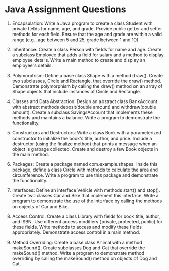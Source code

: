 # Java Assignment Questions

1. Encapsulation: Write a Java program to create a class Student with private fields for name, age, and grade. Provide public getter and setter methods for each field. Ensure that the age and grade are within a valid range (e.g., age between 5 and 25, grade between 1 and 10).

2. Inheritance: Create a class Person with fields for name and age. Create a subclass Employee that adds a field for salary and a method to display employee details. Write a main method to create and display an employee's details.

3. Polymorphism: Define a base class Shape with a method draw(). Create two subclasses, Circle and Rectangle, that override the draw() method. Demonstrate polymorphism by calling the draw() method on an array of Shape objects that include instances of Circle and Rectangle.

4. Classes and Data Abstraction: Design an abstract class BankAccount with abstract methods deposit(double amount) and withdraw(double amount). Create a subclass SavingsAccount that implements these methods and maintains a balance. Write a program to demonstrate the functionality.

5. Constructors and Destructors: Write a class Book with a parameterized constructor to initialize the book's title, author, and price. Include a destructor (using the finalize method) that prints a message when an object is garbage collected. Create and destroy a few Book objects in the main method. 

6. Packages: Create a package named com.example.shapes. Inside this package, define a class Circle with methods to calculate the area and circumference. Write a program to use this package and demonstrate the functionality.

7. Interfaces: Define an interface Vehicle with methods start() and stop(). Create two classes Car and Bike that implement this interface. Write a program to demonstrate the use of the interface by calling the methods on objects of Car and Bike. 

8. Access Control: Create a class Library with fields for book title, author, and ISBN. Use different access modifiers (private, protected, public) for these fields. Write methods to access and modify these fields appropriately. Demonstrate access control in a main method.

9. Method Overriding: Create a base class Animal with a method makeSound(). Create subclasses Dog and Cat that override the makeSound() method. Write a program to demonstrate method overriding by calling the makeSound() method on objects of Dog and Cat.